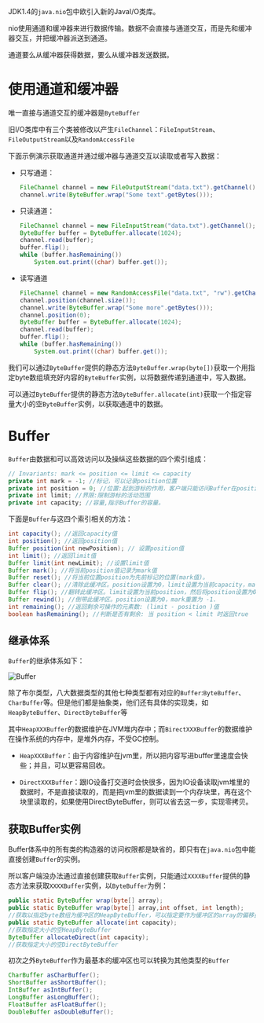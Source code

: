 JDK1.4的`java.nio`包中欧引入新的JavaI/O类库。

nio使用通道和缓冲器来进行数据传输。数据不会直接与通道交互，而是先和缓冲器交互，并把缓冲器派送到通道。

通道要么从缓冲器获得数据，要么从缓冲器发送数据。

# 使用通道和缓冲器

唯一直接与通道交互的缓冲器是`ByteBuffer`

旧I/O类库中有三个类被修改以产生`FileChannel`：`FileInputStream`、`FileOutputStream`以及`RandomAccessFile`

下面示例演示获取通道并通过缓冲器与通道交互以读取或者写入数据：

* 只写通道：

  ~~~java
  FileChannel channel = new FileOutputStream("data.txt").getChannel();
  channel.write(ByteBuffer.wrap("Some text".getBytes()));
  ~~~

* 只读通道：

  ~~~java
  FileChannel channel = new FileInputStream("data.txt").getChannel();
  ByteBuffer buffer = ByteBuffer.allocate(1024);
  channel.read(buffer);
  buffer.flip();
  while (buffer.hasRemaining())
      System.out.print((char) buffer.get());
  ~~~

* 读写通道

  ~~~java
  FileChannel channel = new RandomAccessFile("data.txt", "rw").getChannel();
  channel.position(channel.size());
  channel.write(ByteBuffer.wrap("Some more".getBytes()));
  channel.position(0);
  ByteBuffer buffer = ByteBuffer.allocate(1024);
  channel.read(buffer);
  buffer.flip();
  while (buffer.hasRemaining())
      System.out.print((char) buffer.get());
  ~~~

我们可以通过`ByteBuffer`提供的静态方法`ByteBuffer.wrap(byte[])`获取一个用指定byte数组填充好内容的`ByteBuffer`实例，以将数据传递到通道中，写入数据。

可以通过`ByteBuffer`提供的静态方法`ByteBuffer.allocate(int)`获取一个指定容量大小的空`ByteBuffer`实例，以获取通道中的数据。

# Buffer

`Buffer`由数据和可以高效访问以及操纵这些数据的四个索引组成：

~~~java
// Invariants: mark <= position <= limit <= capacity
private int mark = -1; //标记，可以记录position位置
private int position = 0; //位置:起到游标的作用，客户端只能访问Buffer在position处的数据
private int limit; //界限:限制游标的活动范围
private int capacity; //容量,指示Buffer的容量。
~~~

下面是`Buffer`与这四个索引相关的方法：

~~~java
int capacity(); //返回capacity值
int position(); //返回position值
Buffer position(int newPosition); // 设置position值
int limit(); //返回limit值
Buffer limit(int newLimit); //设置limit值
Buffer mark(); //将当前position值记录为mark值
Buffer reset(); //将当前位置position为先前标记的位置(mark值)。
Buffer clear(); //清除此缓冲区。position设置为0，limit设置为当前capacity，mark重置为-1。此方法不会真正删除Buffer存储的数据，而是通过重置索引，指示通道可以重新记录数据。只有当通道重新记录数据时，旧的记录才会被覆盖。
Buffer flip(); //翻转此缓冲区。limit设置为当前position，然后将position设置为0。mark重置为-1。此方法用于写入完数据后，准备从缓冲区读取数据。
Buffer rewind(); //倒带此缓冲区。position设置为0，mark重置为 -1.
int remaining(); //返回剩余可操作的元素数: (limit - position )值
boolean hasRemaining(); //判断是否有剩余: 当 position < limit 时返回true
~~~

## 继承体系

`Buffer`的继承体系如下：

![Buffer](https://gitee.com/wangziming707/note-pic/raw/master/img/Buffer.png)

除了布尔类型，八大数据类型的其他七种类型都有对应的`Buffer`:`ByteBuffer`、`CharBuffer`等。但是他们都是抽象类，他们还有具体的实现类，如`HeapByteBuffer`、`DirectByteBuffer`等

其中`HeapXXXBuffer`的数据维护在JVM堆内存中；而`BirectXXXBuffer`的数据维护在操作系统的内存中，是堆外内存，不受GC控制。

* `HeapXXXBuffer`：由于内容维护在jvm里，所以把内容写进buffer里速度会快些；并且，可以更容易回收。

* `DirectXXXBuffer`：跟IO设备打交道时会快很多，因为IO设备读取jvm堆里的数据时，不是直接读取的，而是把jvm里的数据读到一个内存块里，再在这个块里读取的，如果使用DirectByteBuffer，则可以省去这一步，实现零拷贝。

## 获取Buffer实例

Buffer体系中的所有类的构造器的访问权限都是缺省的，即只有在`java.nio`包中能直接创建`Buffer`的实例。

所以客户端没办法通过直接创建获取`Buffer`实例，只能通过`XXXXBuffer`提供的静态方法来获取`XXXXBuffer`实例，以`ByteBuffer`为例：

~~~java
public static ByteBuffer wrap(byte[] array);
public static ByteBuffer wrap(byte[] array,int offset, int length);
//获取以指定byte数组为缓冲区的HeapByteBuffer，可以指定要作为缓冲区的array的偏移量和长度
public static ByteBuffer allocate(int capacity);
//获取指定大小的空HeapByteBuffer
ByteBuffer allocateDirect(int capacity);
//获取指定大小的空DirectByteBuffer
~~~

初次之外`ByteBuffer`作为最基本的缓冲区也可以转换为其他类型的`Buffer`

~~~java
CharBuffer asCharBuffer();
ShortBuffer asShortBuffer();
IntBuffer asIntBuffer();
LongBuffer asLongBuffer();
FloatBuffer asFloatBuffer();
DoubleBuffer asDoubleBuffer();
~~~





